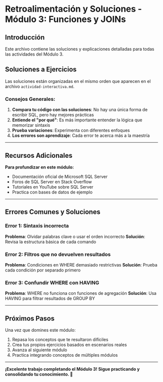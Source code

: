 # Retroalimentación y Soluciones - Módulo 3: Funciones y JOINs

## Introducción

Este archivo contiene las soluciones y explicaciones detalladas para todas las actividades del Módulo 3.

## Soluciones a Ejercicios

Las soluciones están organizadas en el mismo orden que aparecen en el archivo `actividad-interactiva.md`.

### Consejos Generales:

1. **Compara tu código con las soluciones**: No hay una única forma de escribir SQL, pero hay mejores prácticas
2. **Entiende el "por qué"**: Es más importante entender la lógica que memorizar sintaxis
3. **Prueba variaciones**: Experimenta con diferentes enfoques
4. **Los errores son aprendizaje**: Cada error te acerca más a la maestría

---

## Recursos Adicionales

**Para profundizar en este módulo:**

- Documentación oficial de Microsoft SQL Server
- Foros de SQL Server en Stack Overflow
- Tutoriales en YouTube sobre SQL Server
- Practica con bases de datos de ejemplo

---

## Errores Comunes y Soluciones

### Error 1: Sintaxis incorrecta
**Problema**: Olvidar palabras clave o usar el orden incorrecto
**Solución**: Revisa la estructura básica de cada comando

### Error 2: Filtros que no devuelven resultados
**Problema**: Condiciones en WHERE demasiado restrictivas
**Solución**: Prueba cada condición por separado primero

### Error 3: Confundir WHERE con HAVING
**Problema**: WHERE no funciona con funciones de agregación
**Solución**: Usa HAVING para filtrar resultados de GROUP BY

---

## Próximos Pasos

Una vez que domines este módulo:
1. Repasa los conceptos que te resultaron difíciles
2. Crea tus propios ejercicios basados en escenarios reales
3. Avanza al siguiente módulo
4. Practica integrando conceptos de múltiples módulos

---

**¡Excelente trabajo completando el Módulo 3! Sigue practicando y consolidando tu conocimiento. 🚀**
